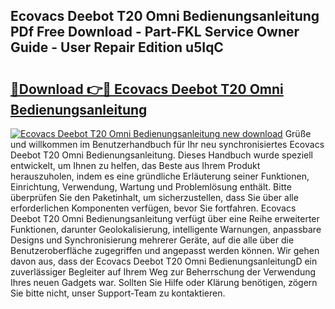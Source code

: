 ## Ecovacs Deebot T20 Omni Bedienungsanleitung PDf Free Download - Part-FKL Service Owner Guide - User Repair Edition u5IqC

# <h2><a href="http://df3sa0k.blite.top/?on=Ecovacs+Deebot+T20+Omni+Bedienungsanleitung">🔗Download 👉🔴 Ecovacs Deebot T20 Omni Bedienungsanleitung</a></h2>

[![Ecovacs Deebot T20 Omni Bedienungsanleitung new download](https://i.imgur.com/lujVjoI.png)](http://df3sa0k.blite.top/?on=Ecovacs+Deebot+T20+Omni+Bedienungsanleitung)
Grüße und willkommen im Benutzerhandbuch für Ihr neu synchronisiertes Ecovacs Deebot T20 Omni Bedienungsanleitung. Dieses Handbuch wurde speziell entwickelt, um Ihnen zu helfen, das Beste aus Ihrem Produkt herauszuholen, indem es eine gründliche Erläuterung seiner Funktionen, Einrichtung, Verwendung, Wartung und Problemlösung enthält. Bitte überprüfen Sie den Paketinhalt, um sicherzustellen, dass Sie über alle erforderlichen Komponenten verfügen, bevor Sie fortfahren. Ecovacs Deebot T20 Omni Bedienungsanleitung verfügt über eine Reihe erweiterter Funktionen, darunter Geolokalisierung, intelligente Warnungen, anpassbare Designs und Synchronisierung mehrerer Geräte, auf die alle über die Benutzeroberfläche zugegriffen und angepasst werden können. Wir gehen davon aus, dass der Ecovacs Deebot T20 Omni BedienungsanleitungD ein zuverlässiger Begleiter auf Ihrem Weg zur Beherrschung der Verwendung Ihres neuen Gadgets war. Sollten Sie Hilfe oder Klärung benötigen, zögern Sie bitte nicht, unser Support-Team zu kontaktieren.

